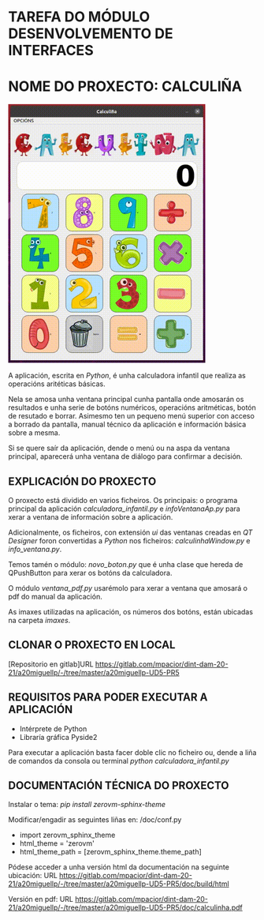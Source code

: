 # TAREFA DO MÓDULO DESENVOLVEMENTO DE INTERFACES
# NOME DO PROXECTO: CALCULIÑA

![imaxe da aplicación](calculinha.gif)

A aplicación, escrita en *Python*, é unha calculadora infantil que realiza as operacións aritéticas básicas.

Nela se amosa unha ventana principal cunha pantalla onde amosarán os resultados e unha serie de botóns numéricos, operacións aritméticas, botón de resutado e borrar.
Asimesmo ten un pequeno menú superior con acceso a borrado da pantalla, manual técnico da aplicación e información básica sobre a mesma.


Si se quere saír da aplicación, dende o menú ou na aspa da ventana principal, aparecerá unha ventana de diálogo para confirmar a decisión.

## EXPLICACIÓN DO PROXECTO
O proxecto está dividido en varios ficheiros. Os principais: o programa principal da aplicación *calculadora_infantil.py* e *infoVentanaAp.py* para xerar a ventana de información sobre a aplicación.

Adicionalmente, os ficheiros, con extensión *ui* das ventanas creadas en *QT Designer* foron convertidas a *Python* nos ficheiros: *calculinhaWindow.py* e *info_ventana.py*.

Temos tamén o módulo: *novo_boton.py* que é unha clase que hereda de QPushButton para xerar os botóns da calculadora.

O módulo *ventana_pdf.py* usarémolo para xerar a ventana que amosará o pdf do manual da aplicación.

As imaxes utilizadas na aplicación, os números dos botóns, están ubicadas na carpeta *imaxes*.

## CLONAR O PROXECTO EN LOCAL
[Repositorio en gitlab]URL https://gitlab.com/mpacior/dint-dam-20-21/a20miguellp/-/tree/master/a20miguellp-UD5-PR5

## REQUISITOS PARA PODER EXECUTAR A APLICACIÓN
* Intérprete de Python
* Libraría gráfica Pyside2

Para executar a aplicación basta facer doble clic no ficheiro ou,
 dende a liña de comandos da consola ou terminal *python calculadora_infantil.py*

## DOCUMENTACIÓN TÉCNICA DO PROXECTO
Instalar o tema: *pip install zerovm-sphinx-theme*

Modificar/engadir as seguintes liñas en: /doc/conf.py
- import zerovm_sphinx_theme
- html_theme = 'zerovm'
- html_theme_path = [zerovm_sphinx_theme.theme_path]

Pódese acceder a unha versión html da documentación na seguinte ubicación:
URL https://gitlab.com/mpacior/dint-dam-20-21/a20miguellp/-/tree/master/a20miguellp-UD5-PR5/doc/build/html

Versión en pdf: URL https://gitlab.com/mpacior/dint-dam-20-21/a20miguellp/-/tree/master/a20miguellp-UD5-PR5/doc/calculinha.pdf


